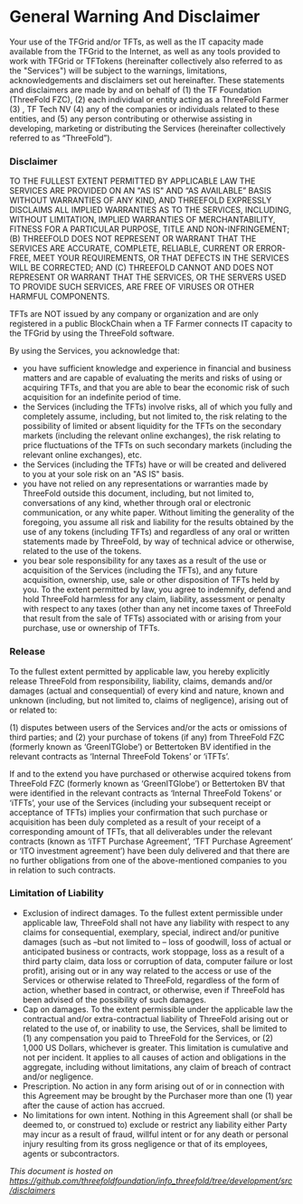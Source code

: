 # General Warning And Disclaimer

Your use of the TFGrid and/or TFTs, as well as the IT capacity made available from the TFGrid to the Internet, as well as any tools provided to work with TFGrid or TFTokens (hereinafter collectively also referred to as the "Services") will be subject to the warnings, limitations, acknowledgements and disclaimers set out hereinafter. These statements and disclaimers are made by and on behalf of (1) the TF Foundation (ThreeFold FZC), (2) each individual or entity acting as a ThreeFold Farmer (3) , TF Tech NV (4) any of the companies or individuals related to these entities, and (5) any person contributing or otherwise assisting in developing, marketing or distributing the Services (hereinafter collectively referred to as “ThreeFold”). 

### Disclaimer

TO THE FULLEST EXTENT PERMITTED BY APPLICABLE LAW THE SERVICES ARE PROVIDED ON AN "AS IS" AND “AS AVAILABLE” BASIS WITHOUT WARRANTIES OF ANY KIND, AND THREEFOLD EXPRESSLY DISCLAIMS ALL IMPLIED WARRANTIES AS TO THE SERVICES, INCLUDING, WITHOUT LIMITATION, IMPLIED WARRANTIES OF MERCHANTABILITY, FITNESS FOR A PARTICULAR PURPOSE, TITLE AND NON-INFRINGEMENT; (B) THREEFOLD DOES NOT REPRESENT OR WARRANT THAT THE SERVICES ARE ACCURATE, COMPLETE, RELIABLE, CURRENT OR ERROR-FREE, MEET YOUR REQUIREMENTS, OR THAT DEFECTS IN THE SERVICES WILL BE CORRECTED; AND (C) THREEFOLD CANNOT AND DOES NOT REPRESENT OR WARRANT THAT THE SERVICES, OR THE SERVERS USED TO PROVIDE SUCH SERVICES, ARE FREE OF VIRUSES OR OTHER HARMFUL COMPONENTS.

TFTs are NOT issued by any company or organization and are only registered in a public BlockChain when a TF Farmer connects IT capacity to the TFGrid by using the ThreeFold software. 

By using the Services, you acknowledge that:

* you have sufficient knowledge and experience in financial and business matters and are capable of evaluating the merits and risks of using or acquiring TFTs, and that you are able to bear the economic risk of such acquisition for an indefinite period of time.
* the Services (including the TFTs) involve risks, all of which you fully and completely assume, including, but not limited to, the risk relating to the possibility of limited or absent liquidity for the TFTs on the secondary markets (including the relevant online exchanges), the risk relating to price fluctuations of the TFTs on such secondary markets (including the relevant online exchanges), etc. 
* the Services (including the TFTs) have or will be created and delivered to you at your sole risk on an "AS IS" basis. 
* you have not relied on any representations or warranties made by ThreeFold outside this document, including, but not limited to, conversations of any kind, whether through oral or electronic communication, or any white paper. Without limiting the generality of the foregoing, you assume all risk and liability for the results obtained by the use of any tokens (including TFTs) and regardless of any oral or written statements made by ThreeFold, by way of technical advice or otherwise, related to the use of the tokens.
* you bear sole responsibility for any taxes as a result of the use or acquisition of the Services (including the TFTs), and any future acquisition, ownership, use, sale or other disposition of TFTs held by you. To the extent permitted by law, you agree to indemnify, defend and hold ThreeFold harmless for any claim, liability, assessment or penalty with respect to any taxes (other than any net income taxes of ThreeFold that result from the sale of TFTs) associated with or arising from your purchase, use or ownership of TFTs.

### Release

To the fullest extent permitted by applicable law, you hereby explicitly release ThreeFold from responsibility, liability, claims, demands and/or damages (actual and consequential) of every kind and nature, known and unknown (including, but not limited to, claims of negligence), arising out of or related to:

(1) disputes between users of the Services and/or the acts or omissions of third parties; and
(2) your purchase of tokens (if any) from ThreeFold FZC (formerly known as ‘GreenITGlobe’) or Bettertoken BV identified in the relevant contracts as ‘Internal ThreeFold Tokens’ or ‘iTFTs’. 

If and to the extend you have purchased or otherwise acquired tokens from ThreeFold FZC (formerly known as ‘GreenITGlobe’) or Bettertoken BV that were identified in the relevant contracts as ‘Internal ThreeFold Tokens’ or ‘iTFTs’, your use of the Services (including your subsequent receipt or acceptance of TFTs) implies your confirmation that such purchase or acquisition has been duly completed as a result of your receipt of a corresponding amount of TFTs, that all deliverables under the relevant contracts (known as ‘iTFT Purchase Agreement’, ‘TFT Purchase Agreement’ or ‘ITO investment agreement’) have been duly delivered and that there are no further obligations from one of the above-mentioned companies to you in relation to such contracts.

### Limitation of Liability

* Exclusion of indirect damages. To the fullest extent permissible under applicable law, ThreeFold shall not have any liability with respect to any claims for consequential, exemplary, special, indirect and/or punitive damages (such as –but not limited to – loss of goodwill, loss of actual or anticipated business or contracts, work stoppage, loss as a result of a third party claim, data loss or corruption of data, computer failure or lost profit), arising out or in any way related to the access or use of the Services or otherwise related to ThreeFold, regardless of the form of action, whether based in contract, or otherwise, even if ThreeFold has been advised of the possibility of such damages.
* Cap on damages. To the extent permissible under the applicable law the contractual and/or extra-contractual liability of ThreeFold arising out or related to the use of, or inability to use, the Services, shall be limited to (1) any compensation you paid to ThreeFold for the Services, or (2) 1,000 US Dollars, whichever is greater.  This limitation is cumulative and not per incident. It applies to all causes of action and obligations in the aggregate, including without limitations, any claim of breach of contract and/or negligence.
* Prescription. No action in any form arising out of or in connection with this Agreement may be brought by the Purchaser more than one (1) year after the cause of action has accrued.
* No limitations for own intent. Nothing in this Agreement shall (or shall be deemed to, or construed to) exclude or restrict any liability either Party may incur as a result of fraud, willful intent or for any death or personal injury resulting from its gross negligence or that of its employees, agents or subcontractors.


*This document is hosted on https://github.com/threefoldfoundation/info_threefold/tree/development/src/disclaimers*
